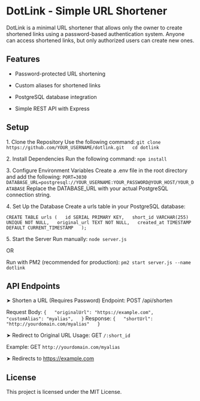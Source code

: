 # DotLink - Simple URL Shortener
DotLink is a minimal URL shortener that allows only the owner to create shortened links using a password-based authentication system. Anyone can access shortened links, but only authorized users can create new ones.

## Features
- Password-protected URL shortening

- Custom aliases for shortened links

- PostgreSQL database integration

- Simple REST API with Express

## Setup
1️. Clone the Repository
Use the following command:
`git clone https://github.com/YOUR_USERNAME/dotlink.git  
cd dotlink`

2️. Install Dependencies
Run the following command:
`npm install`

3️. Configure Environment Variables
Create a .env file in the root directory and add the following:
`PORT=3030  
DATABASE_URL=postgresql://YOUR_USERNAME:YOUR_PASSWORD@YOUR_HOST/YOUR_DATABASE`
Replace the DATABASE_URL with your actual PostgreSQL connection string.

4️. Set Up the Database
Create a urls table in your PostgreSQL database:

`CREATE TABLE urls (  
    id SERIAL PRIMARY KEY,  
    short_id VARCHAR(255) UNIQUE NOT NULL,  
    original_url TEXT NOT NULL,  
    created_at TIMESTAMP DEFAULT CURRENT_TIMESTAMP  
);`

5️. Start the Server
Run manually:
`node server.js`

OR

Run with PM2 (recommended for production):
`pm2 start server.js --name dotlink`

## API Endpoints
➤ Shorten a URL (Requires Password)
Endpoint:
POST /api/shorten

Request Body:
`{  
  "originalUrl": "https://example.com",  
  "customAlias": "myalias",  
}`
Response:
`{  
  "shortUrl": "http://yourdomain.com/myalias"  
}`

➤ Redirect to Original URL
Usage:
GET `/:short_id`

Example:
GET `http://yourdomain.com/myalias`

➤ Redirects to https://example.com

## License
This project is licensed under the MIT License.

